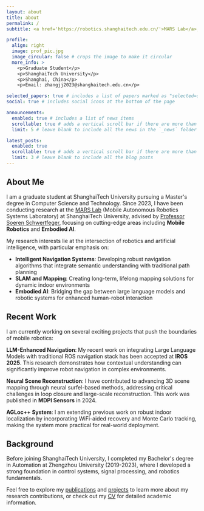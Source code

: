 ```yaml
---
layout: about
title: about
permalink: /
subtitle: <a href='https://robotics.shanghaitech.edu.cn/'>MARS Lab</a>, ShanghaiTech University

profile:
  align: right
  image: prof_pic.jpg
  image_circular: false # crops the image to make it circular
  more_info: >
    <p>Graduate Student</p>
    <p>ShanghaiTech University</p>
    <p>Shanghai, China</p>
    <p>Email: zhangjj2023@shanghaitech.edu.cn</p>

selected_papers: true # includes a list of papers marked as "selected={true}"
social: true # includes social icons at the bottom of the page

announcements:
  enabled: true # includes a list of news items
  scrollable: true # adds a vertical scroll bar if there are more than 3 news items
  limit: 5 # leave blank to include all the news in the `_news` folder

latest_posts:
  enabled: true
  scrollable: true # adds a vertical scroll bar if there are more than 3 new posts items
  limit: 3 # leave blank to include all the blog posts
---
```


## About Me

I am a graduate student at ShanghaiTech University pursuing a Master's degree in Computer Science and Technology. Since 2023, I have been conducting research at the [MARS Lab](https://robotics.shanghaitech.edu.cn/) (Mobile Autonomous Robotics Systems Laboratory) at ShanghaiTech University, advised by [Professor Soeren Schwertfeger](https://robotics.shanghaitech.edu.cn/people/soeren), focusing on cutting-edge areas including **Mobile Robotics** and **Embodied AI**.

My research interests lie at the intersection of robotics and artificial intelligence, with particular emphasis on:
- **Intelligent Navigation Systems**: Developing robust navigation algorithms that integrate semantic understanding with traditional path planning
- **SLAM and Mapping**: Creating long-term, lifelong mapping solutions for dynamic indoor environments
- **Embodied AI**: Bridging the gap between large language models and robotic systems for enhanced human-robot interaction

## Recent Work

I am currently working on several exciting projects that push the boundaries of mobile robotics:

**LLM-Enhanced Navigation**: My recent work on integrating Large Language Models with traditional ROS navigation stack has been accepted at **IROS 2025**. This research demonstrates how contextual understanding can significantly improve robot navigation in complex environments.

**Neural Scene Reconstruction**: I have contributed to advancing 3D scene mapping through neural surfel-based methods, addressing critical challenges in loop closure and large-scale reconstruction. This work was published in **MDPI Sensors** in 2024.

**AGLoc++ System**: I am extending previous work on robust indoor localization by incorporating WiFi-aided recovery and Monte Carlo tracking, making the system more practical for real-world deployment.

## Background

Before joining ShanghaiTech University, I completed my Bachelor's degree in Automation at Zhengzhou University (2019-2023), where I developed a strong foundation in control systems, signal processing, and robotics fundamentals.

Feel free to explore my [publications](/publications/) and [projects](/projects/) to learn more about my research contributions, or check out my [CV](/cv/) for detailed academic information.
